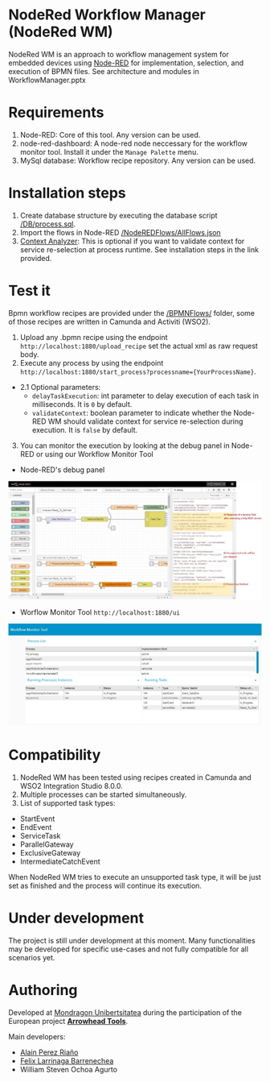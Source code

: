 # NodeRed Workflow Manager (NodeRed WM)
NodeRed WM is an approach to workflow management system for embedded devices using [Node-RED](http://nodered.org) for implementation, selection, and execution of BPMN files. See architecture and modules in WorkflowManager.pptx

# Requirements
1. Node-RED: Core of this tool. Any version can be used.
2. node-red-dashboard: A node-red node neccessary for the workflow monitor tool. Install it under the ```Manage Palette``` menu.
3. MySql database: Workflow recipe repository. Any version can be used.

# Installation steps
1. Create database structure by executing the database script [/DB/process.sql](/DB/process.sql).
2. Import the flows in Node-RED [/NodeREDFlows/AllFlows.json](/NodeREDFlows/AllFlows.json)
3. [Context Analyzer](https://github.com/MUFacultyOfEngineering/ContextAnalyzer): This is optional if you want to validate context for service re-selection at process runtime. See installation steps in the link provided.

# Test it
Bpmn workflow recipes are provided under the [/BPMNFlows/](/BPMNFlows/) folder, some of those recipes are written in Camunda and Activiti (WSO2).
1. Upload any .bpmn recipe using the endpoint ```http://localhost:1880/upload_recipe``` set the actual xml as raw request body.
2. Execute any process by using the endpoint ```http://localhost:1880/start_process?processname={YourProcessName}```. 
- 2.1 Optional parameters: 
	- ```delayTaskExecution```: int parameter to delay execution of each task in milliseconds. It is ```0``` by default.
	- ```validateContext```: boolean parameter to indicate whether the Node-RED WM should validate context for service re-selection during execution. It is ```false``` by default.
3. You can monitor the execution by looking at the debug panel in Node-RED or using our Workflow Monitor Tool
- Node-RED's debug panel

![](NodeRedWMProcessExecution.jpg)

- Worflow Monitor Tool ```http://localhost:1880/ui```

![](NodeRedWMWorkflowMonitorTool.jpg)

# Compatibility
1. NodeRed WM has been tested using recipes created in Camunda and WSO2 Integration Studio 8.0.0. 
2. Multiple processes can be started simultaneously.
3. List of supported task types: 
- StartEvent
- EndEvent
- ServiceTask
- ParallelGateway
- ExclusiveGateway
- IntermediateCatchEvent

When NodeRed WM tries to execute an unsupported task type, it will be just set as finished and the process will continue its execution.

# Under development
The project is still under development at this moment. Many functionalities may be developed for specific use-cases and not fully compatible for all scenarios yet.

# Authoring
Developed at [Mondragon Unibertsitatea](https://www.mondragon.edu/) during the participation of the European project [**Arrowhead Tools**](https://www.arrowhead.eu/arrowheadtools).

Main developers:
- [Alain Perez Riaño](https://www.mondragon.edu/en/bachelor-degree-computer-engineering/lecturers/-/profesor/alain-perez-riano)
- [Felix Larrinaga Barrenechea](https://www.mondragon.edu/en/bachelor-degree-computer-engineering/lecturers/-/profesor/felix-larrinaga-barrenechea)
- William Steven Ochoa Agurto
